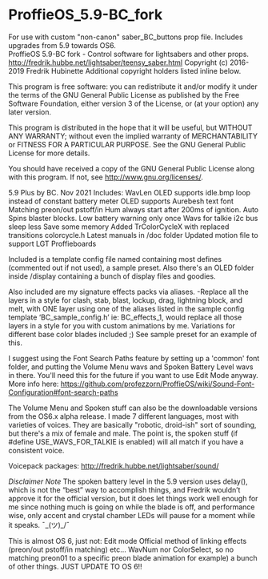 # ProffieOS_5.9-BC_fork
For use with custom "non-canon" saber_BC_buttons prop file. Includes upgrades from 5.9 towards OS6.  
 ProffieOS 5.9-BC fork - Control software for lightsabers and other props.
 http://fredrik.hubbe.net/lightsaber/teensy_saber.html
 Copyright (c) 2016-2019 Fredrik Hubinette
 Additional copyright holders listed inline below.

 This program is free software: you can redistribute it and/or modify
 it under the terms of the GNU General Public License as published by
 the Free Software Foundation, either version 3 of the License, or
 (at your option) any later version.

 This program is distributed in the hope that it will be useful,
 but WITHOUT ANY WARRANTY; without even the implied warranty of
 MERCHANTABILITY or FITNESS FOR A PARTICULAR PURPOSE.  See the
 GNU General Public License for more details.

 You should have received a copy of the GNU General Public License
 along with this program.  If not, see <http://www.gnu.org/licenses/>.

5.9 Plus by BC. Nov 2021
Includes:
WavLen
OLED supports idle.bmp loop instead of constant battery meter
OLED supports Aurebesh text font
Matching preon/out  pstoff/in
Hum always start after 200ms of ignition.
Auto Spins blaster blocks.
Low battery warning only once
Wavs for talkie
i2c bus sleep less
Save some memory
Added TrColorCycleX with replaced transitions colorcycle.h 
Latest manuals in /doc folder
Updated motion file to support LGT Proffieboards

Included is a template config file named containing most defines (commented out if not used),
a sample preset.
Also there's an OLED folder inside /display containing a bunch of display files and goodies.

Also included are my signature effects packs via aliases.
-Replace all the layers in a style for clash, stab, blast, lockup, drag, lightning block, and melt, 
with ONE layer using one of the aliases listed in the sample config template ‘BC_sample_config.h’ 
ie:
BC_effects_1,
would replace all those layers in a style for you with custom animations by me. 
Variations for different base color blades included ;) See sample preset for an example of this.

I suggest using the Font Search Paths feature by setting up a 'common' font folder,
and putting the Volume Menu wavs and Spoken Battery Level wavs in there.
You'll need this for the future if you want to use Edit Mode anyway.
More info here:
https://github.com/profezzorn/ProffieOS/wiki/Sound-Font-Configuration#font-search-paths

The Volume Menu and Spoken stuff can also be the downloadable versions from the OS6.x alpha release.
I made 7 different languages, most with varieties of voices. 
They are basically "robotic, droid-ish" sort of sounding, but there's a mix of female and male. 
The point is, the spoken stuff (if #define USE_WAVS_FOR_TALKIE is enabled) will all match if you have a consistent voice.

Voicepack packages:
http://fredrik.hubbe.net/lightsaber/sound/

*Disclaimer Note* 
The spoken battery level in the 5.9 version uses delay(), 
which is not the “best” way to accomplish things, 
and Fredrik wouldn’t approve it for the official version,
but it does let things work well enough for me since nothing much is going on
while the blade is off, and performance wise, only accent and crystal chamber
LEDs will pause for a moment while it speaks.  ¯\_(ツ)_/¯


This is almost OS 6, just not:
Edit mode
Official method of linking effects (preon/out  pstoff/in matching)  etc…
WavNum nor ColorSelect, so no matching preon01 to a specific preon blade animation for example)
a bunch of other things. JUST UPDATE TO OS 6!!
